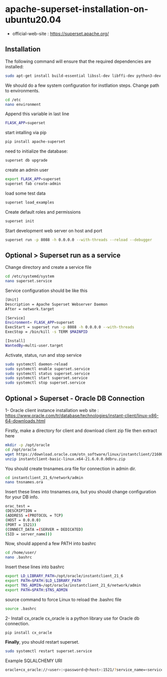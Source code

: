 # apache-superset-installation-on-ubuntu20.04
* official-web-site : https://superset.apache.org/


## Installation

The following command will ensure that the required dependencies are installed:
```sh 
sudo apt-get install build-essential libssl-dev libffi-dev python3-dev python3-pip libsasl2-dev libldap2-dev default-libmysqlclient-dev
```

We should do a few system configuration for instllation steps.
Change path to environments.
```sh
cd /etc
nano environment
```
Append this variable in last line
```sh
FLASK_APP=superset
```

start intalling via pip
```sh 
pip install apache-superset
```
need to initialize the database:
```sh 
superset db upgrade
```
create an admin user 
```sh 
export FLASK_APP=superset
superset fab create-admin
```
load some test data
```sh 
superset load_examples
```
Create default roles and permissions
```sh 
superset init
```
Start development web server on host and port 
```sh 
superset run -p 8088 -h 0.0.0.0 --with-threads --reload --debugger
```


## Optional > Superset run as a service
Change directory and create a service file
```sh 
cd /etc/systemd/system
nano superset.service
```
Service configuration should be like this
```sh 
[Unit]
Description = Apache Superset Webserver Daemon
After = network.target

[Service]
Environment= FLASK_APP=superset
ExecStart = superset run -p 8088 -h 0.0.0.0 --with-threads
ExecStop = /bin/kill -s TERM $MAINPID

[Install]
WantedBy=multi-user.target
```
Activate, status, run and stop service
```sh 
sudo systemctl daemon-reload
sudo systemctl enable superset.service
sudo systemctl status superset.service
sudo systemctl start superset.service
sudo systemctl stop superset.service
```

## Optional > Superset - Oracle DB Connection

1- Oracle client instance installation
web site : https://www.oracle.com/tr/database/technologies/instant-client/linux-x86-64-downloads.html

Firstly, make a directory for client and download client zip file then extract here
```sh 
mkdir -p /opt/oracle
cd /opt/oracle
wget https://download.oracle.com/otn_software/linux/instantclient/216000/instantclient-basic-linux.x64-21.6.0.0.0dbru.zip
unzip instantclient-basic-linux.x64-21.6.0.0.0dbru.zip
```

You should create tnsnames.ora file for connection in admin dir.
```sh
cd instantclient_21_6/network/admin
nano tnsnames.ora
```
Insert these lines into tnsnames.ora, but you should change configuration for your DB info.
```sh
orac_test =
(DESCRIPTION =
(ADDRESS =(PROTOCOL = TCP)
(HOST = 0.0.0.0)
(PORT = 1521))
(CONNECT_DATA =(SERVER = DEDICATED)
(SID = server_name)))
```
Now, should append a few PATH into bashrc
```sh
cd /home/user/
nano .bashrc
```
Insert these lines into bashrc
```sh
export LD_LIBRARY_PATH=/opt/oracle/instantclient_21_6
export PATH=$PATH:$LD_LIBRARY_PATH
export TNS_ADMIN=/opt/oracle/instantclient_21_6/network/admin
export PATH=$PATH:$TNS_ADMIN
```
source command to force Linux to reload the .bashrc file 
```sh
source .bashrc
```
2- Install cx_oracle 
cx_oracle is a python library use for Oracle db connection.
```sh
pip install cx_oracle
```

**Finally**, you should restart superset.
```sh
sudo systemctl restart superset.service
```

Example SQLALCHEMY URI
```sh
oracle+cx_oracle://<user>:<password>@<host>:1521/?service_name=<service_name>
```


